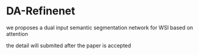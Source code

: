 # DA-Refinenet
we proposes a dual input semantic segmentation network for WSI based on attention

the detail will submited after the paper is accepted
